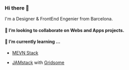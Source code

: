 ### Hi there 👋

I'm a Designer & FrontEnd Engenier from Barcelona.

#### 👯 I’m looking to collaborate on Webs and Apps projects. 

#### 🌱 I’m currently learning ...

- [MEVN Stack](https://www.geeksforgeeks.org/what-is-mevn-stack/)

- [JAMstack](https://jamstack.org/what-is-jamstack/) with [Gridsome](https://gridsome.org/)

<!--
**terremotoBCN/terremotoBCN** is a ✨ _special_ ✨ repository because its `README.md` (this file) appears on your GitHub profile.

Here are some ideas to get you started:

- 🔭 I’m currently working on ...
- 🌱 I’m currently learning ...
- 👯 I’m looking to collaborate on ...
- 🤔 I’m looking for help with ...
- 💬 Ask me about ...
- 📫 How to reach me: ...
- 😄 Pronouns: ...
- ⚡ Fun fact: ...
-->

